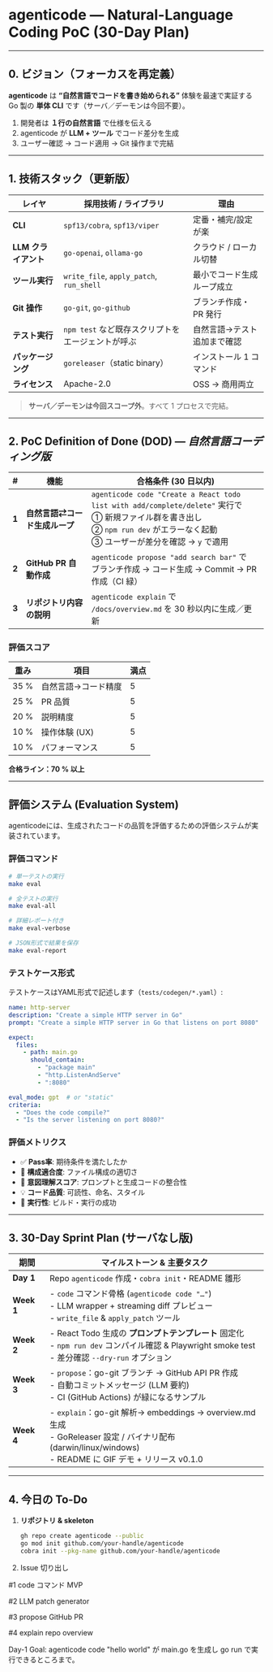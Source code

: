 # agenticode — Natural-Language Coding PoC (30-Day Plan)

---

## 0. ビジョン（フォーカスを再定義）
**agenticode** は **“自然言語でコードを書き始められる”** 体験を最速で実証する  
Go 製の **単体 CLI** です（サーバ／デーモンは今回不要）。

1. 開発者は **１行の自然言語** で仕様を伝える  
2. agenticode が **LLM + ツール** でコード差分を生成  
3. ユーザー確認 → コード適用 → Git 操作まで完結  

---

## 1. 技術スタック（更新版）

| レイヤ            | 採用技術 / ライブラリ              | 理由 |
|-------------------|------------------------------------|------|
| **CLI**           | `spf13/cobra`, `spf13/viper`       | 定番・補完/設定が楽 |
| **LLM クライアント**| `go-openai`, `ollama-go`          | クラウド / ローカル切替 |
| **ツール実行**    | `write_file`, `apply_patch`, `run_shell` | 最小でコード生成ループ成立 |
| **Git 操作**      | `go-git`, `go-github`              | ブランチ作成・PR 発行 |
| **テスト実行**    | `npm test` など既存スクリプトをエージェントが呼ぶ | 自然言語→テスト追加まで確認 |
| **パッケージング**| `goreleaser`（static binary）      | インストール 1 コマンド |
| **ライセンス**    | Apache-2.0                          | OSS → 商用両立 |

> **サーバ／デーモンは今回スコープ外**。すべて 1 プロセスで完結。

---

## 2. PoC Definition of Done (DOD) ― *自然言語コーディング版*

| # | 機能                               | 合格条件 (30 日以内) |
|---|------------------------------------|----------------------|
| **1** | **自然言語⇄コード生成ループ** | `agenticode code "Create a React todo list with add/complete/delete"` 実行で<br>① 新規ファイル群を書き出し<br>② `npm run dev` がエラーなく起動<br>③ ユーザーが差分を確認 → `y` で適用 |
| **2** | **GitHub PR 自動作成**         | `agenticode propose "add search bar"` で<br> ブランチ作成 → コード生成 → Commit → PR 作成（CI 緑） |
| **3** | **リポジトリ内容の説明**       | `agenticode explain` で<br> `/docs/overview.md` を 30 秒以内に生成／更新 |

### 評価スコア

| 重み | 項目                | 満点 |
|------|--------------------|------|
| 35 % | 自然言語→コード精度 | 5 |
| 25 % | PR 品質            | 5 |
| 20 % | 説明精度            | 5 |
| 10 % | 操作体験 (UX)       | 5 |
| 10 % | パフォーマンス      | 5 |

**合格ライン：70 % 以上**

---

## 評価システム (Evaluation System)

agenticodeには、生成されたコードの品質を評価するための評価システムが実装されています。

### 評価コマンド

```bash
# 単一テストの実行
make eval

# 全テストの実行
make eval-all

# 詳細レポート付き
make eval-verbose

# JSON形式で結果を保存
make eval-report
```

### テストケース形式

テストケースはYAML形式で記述します（`tests/codegen/*.yaml`）:

```yaml
name: http-server
description: "Create a simple HTTP server in Go"
prompt: "Create a simple HTTP server in Go that listens on port 8080"

expect:
  files:
    - path: main.go
      should_contain:
        - "package main"
        - "http.ListenAndServe"
        - ":8080"

eval_mode: gpt  # or "static"
criteria:
  - "Does the code compile?"
  - "Is the server listening on port 8080?"
```

### 評価メトリクス

- ✅ **Pass率**: 期待条件を満たしたか
- 📁 **構成適合度**: ファイル構成の適切さ
- 🧠 **意図理解スコア**: プロンプトと生成コードの整合性
- 💡 **コード品質**: 可読性、命名、スタイル
- 🧪 **実行性**: ビルド・実行の成功

---

## 3. 30-Day Sprint Plan (サーバなし版)

| 期間      | マイルストーン & 主要タスク |
|-----------|-----------------------------|
| **Day 1** | Repo `agenticode` 作成・`cobra init`・README 雛形 |
| **Week 1** | - `code` コマンド骨格 (`agenticode code "…"`) <br> - LLM wrapper + streaming diff プレビュー <br> - `write_file` & `apply_patch` ツール |
| **Week 2** | - React Todo 生成の **プロンプトテンプレート** 固定化<br> - `npm run dev` コンパイル確認 & Playwright smoke test<br> - 差分確認 `--dry-run` オプション |
| **Week 3** | - `propose`：go-git ブランチ → GitHub API PR 作成<br> - 自動コミットメッセージ (LLM 要約) <br> - CI (GitHub Actions) が緑になるサンプル |
| **Week 4** | - `explain`：go-git 解析→ embeddings → overview.md 生成<br> - GoReleaser 設定 / バイナリ配布 (darwin/linux/windows)<br> - README に GIF デモ + リリース v0.1.0 |

---

## 4. 今日の To-Do

1. **リポジトリ & skeleton**  
   ```bash
   gh repo create agenticode --public
   go mod init github.com/your-handle/agenticode
   cobra init --pkg-name github.com/your-handle/agenticode
    ```

2. Issue 切り出し

#1 code コマンド MVP

#2 LLM patch generator

#3 propose GitHub PR

#4 explain repo overview

Day-1 Goal: agenticode code "hello world" が main.go を生成し go run で実行できるところまで。
